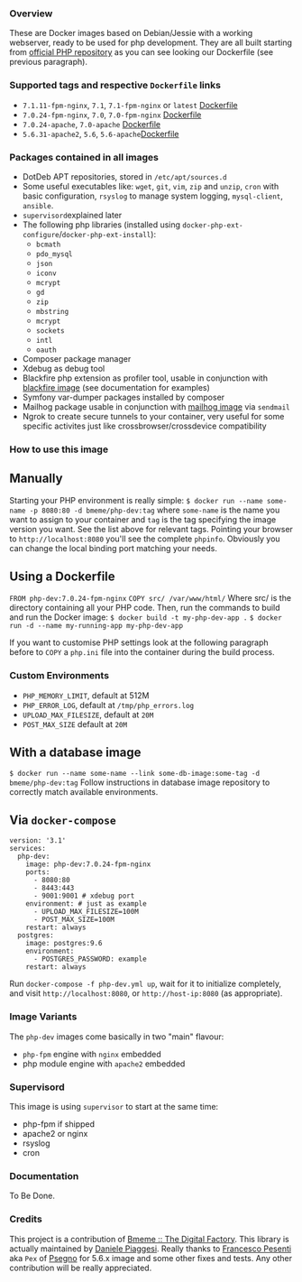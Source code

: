 ### Overview
These are Docker images based on Debian/Jessie with a working webserver, ready to be used for php development. They are all built starting from [official PHP repository](https://hub.docker.com/_/php/) as you can see looking our Dockerfile (see previous paragraph).

### Supported tags and respective `Dockerfile` links
- `7.1.11-fpm-nginx`, `7.1`, `7.1-fpm-nginx` or `latest` [Dockerfile](https://github.com/bmeme/docker-library/blob/master/php-dev/7.1.11-fpm-nginx/Dockerfile)
- `7.0.24-fpm-nginx`, `7.0`, `7.0-fpm-nginx` [Dockerfile](https://github.com/bmeme/docker-library/blob/master/php-dev/7.0.24-fpm-nginx/Dockerfile)
- `7.0.24-apache`, `7.0-apache` [Dockerfile](https://github.com/bmeme/docker-library/blob/master/php-dev/7.0.24-apache/Dockerfile) 
- `5.6.31-apache2`, `5.6`, `5.6-apache`[Dockerfile](https://github.com/bmeme/docker-library/blob/master/php-dev/5.6.31-apache2/Dockerfile)

### Packages contained in all images
- DotDeb APT repositories, stored in `/etc/apt/sources.d`
- Some useful executables like: `wget`, `git`, `vim`, `zip` and `unzip`, `cron` with basic configuration, `rsyslog` to manage system logging, `mysql-client`, `ansible`.
- `supervisord`explained later
- The following php libraries (installed using `docker-php-ext-configure`/`docker-php-ext-install`):
  - `bcmath`
  - `pdo_mysql`
  - `json`
  - `iconv`
  - `mcrypt`
  - `gd`
  - `zip`
  - `mbstring`
  - `mcrypt`
  - `sockets`
  - `intl`
  - `oauth`
- Composer package manager
- Xdebug as debug tool
- Blackfire php extension as profiler tool, usable in conjunction with [blackfire image](https://hub.docker.com/r/blackfire/blackfire/) (see documentation for examples)
- Symfony var-dumper packages installed by composer
- Mailhog package usable in conjunction with [mailhog image](https://hub.docker.com/r/mailhog/mailhog/) via `sendmail`
- Ngrok to create secure tunnels to your container, very useful for some specific activites just like crossbrowser/crossdevice compatibility

### How to use this image

## Manually
Starting your PHP environment is really simple:
`$ docker run --name some-name -p 8080:80 -d bmeme/php-dev:tag`
where `some-name` is the name you want to assign to your container and `tag` is the tag specifying the image version you want. See the list above for relevant tags. Pointing your browser to `http://localhost:8080` you'll see the complete `phpinfo`.
Obviously you can change the local binding port matching your needs.

## Using a Dockerfile
`FROM php-dev:7.0.24-fpm-nginx`
`COPY src/ /var/www/html/`
Where src/ is the directory containing all your PHP code.
Then, run the commands to build and run the Docker image:
`$ docker build -t my-php-dev-app .`
`$ docker run -d --name my-running-app my-php-dev-app`

If you want to customise PHP settings look at the following paragraph before to `COPY` a `php.ini` file into the container during the build process.

### Custom Environments
- `PHP_MEMORY_LIMIT`, default at 512M
- `PHP_ERROR_LOG`, default at `/tmp/php_errors.log`
- `UPLOAD_MAX_FILESIZE`, default at `20M`
- `POST_MAX_SIZE` default at `20M`

## With a database image
`$ docker run --name some-name --link some-db-image:some-tag -d bmeme/php-dev:tag`
Follow instructions in database image repository to correctly match available environments.

## Via `docker-compose`
```
version: '3.1'
services:
  php-dev:
    image: php-dev:7.0.24-fpm-nginx
    ports:
      - 8080:80
      - 8443:443
      - 9001:9001 # xdebug port
    environment: # just as example
      - UPLOAD_MAX_FILESIZE=100M
      - POST_MAX_SIZE=100M
    restart: always
  postgres:
    image: postgres:9.6
    environment:
      - POSTGRES_PASSWORD: example
    restart: always
```

Run `docker-compose -f php-dev.yml up`, wait for it to initialize completely, and visit `http://localhost:8080`, or `http://host-ip:8080` (as appropriate).

### Image Variants
The `php-dev` images come basically in two "main" flavour:
- `php-fpm` engine with `nginx` embedded
- php module engine with `apache2` embedded

### Supervisord
This image is using `supervisor` to start at the same time:
- php-fpm if shipped
- apache2 or nginx
- rsyslog
- cron

### Documentation
To Be Done.

### Credits
This project is a contribution of [Bmeme :: The Digital Factory](http://www.bmeme.com).
This library is actually maintained by [Daniele Piaggesi](mailto:daniele.piaggesi@bmeme.com).
Really thanks to [Francesco Pesenti](mailto:francesco.pesenti@psegno.it) aka `Pex` of [Psegno](http://www.psegno.it) for 5.6.x image and some other fixes and tests.
Any other contribution will be really appreciated.
